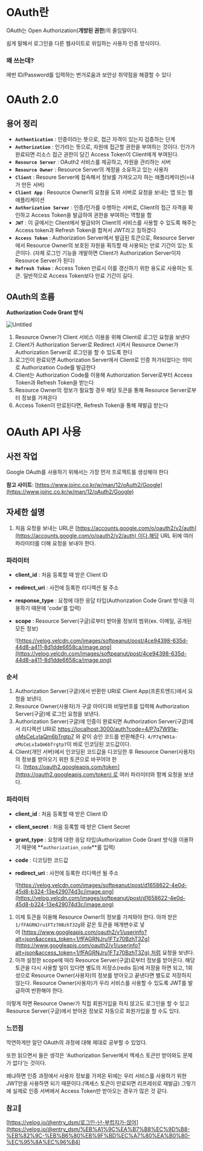 # OAuth란

OAuth는 Open Authorization(**개방된 권한**)의 줄임말이다.

쉽게 말해서 로그인을 다른 웹사이트로 위임하는 사용자 인증 방식이다.

### 왜 쓰는데?

매번 ID/Password를 입력하는 번거로움과 보안상 취약점을 해결할 수 있다

# OAuth 2.0

## 용어 정리

- **`Authentication`** : 인증이라는 뜻으로, 접근 자격이 있는지 검증하는 단계
- **`Authorization`** : 인가라는 뜻으로, 자원에 접근할 권한을 부여하는 것이다. 인가가 완료되면 리소스 접근 권한이 담긴 Access Token이 Client에게 부여된다.
- **`Resource Server`** : OAuth2 서비스를 제공하고, 자원을 관리하는 서버
- **`Resource Owner`** : Resource Server의 계정을 소유하고 있는 사용자
- **`Client`** : Resoure Server에 접속해서 정보를 가져오고자 하는 애플리케이션(=내가 만든 서버)
- **`Client App`** : Resource Owner의 요청을 도와 서버로 요청을 보내는 앱 또는 웹 애플리케이션
- **`Authorization Server`** : 인증/인가를 수행하는 서버로, Client의 접근 자격을 확인하고 Access Token을 발급하여 권한을 부여하는 역할을 함
- **`JWT`** : 이 글에서는 Client에서 발급되어 Client의 서비스를 사용할 수 있도록 해주는 Access token과 Refresh Token을 합쳐서 JWT라고 칭하겠다
- **`Access Token`** : Authorization Server에서 발급된 토큰으로, Resource Server에서 Resource Owner의 보호된 자원을 획득할 때 사용되는 만료 기간이 있는 토큰이다. (자체 로그인 기능을 개발하면 Client가 Authorization Server이자 Resource Server가 된다)
- **`Refresh Token`** : Access Token 만료시 이를 갱신하기 위한 용도로 사용하는 토큰. 일반적으로 Access Token보다 만료 기간이 길다.

## OAuth의 흐름

**Authorization Code Grant 방식**

![Untitled](https://s3-us-west-2.amazonaws.com/secure.notion-static.com/4a54b106-20c2-42de-9b2b-69bb5e519dcd/Untitled.png)

1. Resource Owner가 Client 서비스 이용을 위해 Client로 로그인 요청을 보낸다
2. Client가 Authorization Server로 Redirect 시켜서 Resource Owner가 Authorization Server로 로그인을 할 수 있도록 한다
3. 로그인이 완료되면 Authorization Server에서 Client로 인증 허가되었다는 의미로 Authorization Code를 발급한다
4. Client는 Authorization Code를 이용해 Authorization Server로부터 Access Token과 Refresh Token을 받는다
5. Resource Owner의 정보가 필요할 경우 해당 토큰을 통해 Resource Server로부터 정보를 가져온다
6. Access Token이 만료된다면, Refresh Token을 통해 재발급 받는다

# OAuth API 사용

## 사전 작업

Google OAuth를 사용하기 위해서는 가장 먼저 프로젝트를 생성해야 한다

**참고 사이트**: [https://www.joinc.co.kr/w/man/12/oAuth2/Google](https://www.joinc.co.kr/w/man/12/oAuth2/Google) 

## 자세한 설명

1. 처음 요청을 보내는 URL은 [https://accounts.google.com/o/oauth2/v2/auth](https://accounts.google.com/o/oauth2/v2/auth) 이다.해당 URL 뒤에 여러 파라미터를 더해 요청을 보내야 한다.

### 파라미터

- **client_id** : 처음 등록할 때 받은 Client ID
- **redirect_uri** : 사전에 등록한 리디렉션 될 주소
- **response_type** : 요청에 대한 응답 타입(Authorization Code Grant 방식을 이용하기 때문에 'code'를 입력)
- **scope** : Resource Server(구글)로부터 받아올 정보의 범위(ex. 이메일, 공개된 모든 정보)
    
    ![https://velog.velcdn.com/images/softpeanut/post/4ce94398-635d-44d8-a411-8d1dde6658ca/image.png](https://velog.velcdn.com/images/softpeanut/post/4ce94398-635d-44d8-a411-8d1dde6658ca/image.png)
    

### 순서

1. Authorization Server(구글)에서 반환한 URI로 Client App(프론트엔드)에서 요청을 보낸다.
2. Resource Owner(사용자)가 구글 아이디와 비밀번호를 입력해 Authorization Server(구글)에 로그인 요청을 보낸다.
3. Authorization Server(구글)에 인증이 완료되면 Authorization Server(구글)에서 리디렉션 URI로 [https://localhost:3000/auth?code=4/P7q7W91a-oMsCeLvIaQm6bTrgtp7](https://localhost:3000/auth?code=4/P7q7W91a-oMsCeLvIaQm6bTrgtp7) 와 같이 승인 코드를 반환해준다. `4/P7q7W91a-oMsCeLvIaQm6bTrgtp7`이 바로 인코딩된 코드값이다.
4. Client(개인 서버)에서 인코딩된 코드값을 디코딩한 후 Resource Owner(사용자)의 정보를 받아오기 위한 토큰으로 바꾸어야 한다. [https://oauth2.googleapis.com/token](https://oauth2.googleapis.com/token) 로 여러 파라미터와 함께 요청을 보낸다.

### 파라미터

- **client_id** : 처음 등록할 때 받은 Client ID
- **client_secret** : 처음 등록할 때 받은 Client Secret
- **grant_type** : 요청에 대한 응답 타입(Authorization Code Grant 방식을 이용하기 때문에 **`authorization_code`**를 입력)
- **code** : 디코딩한 코드값
- **redirect_uri** : 사전에 등록한 리디렉션 될 주소
    
    ![https://velog.velcdn.com/images/softpeanut/post/d1658622-4e0d-45d8-b324-13e429074d3c/image.png](https://velog.velcdn.com/images/softpeanut/post/d1658622-4e0d-45d8-b324-13e429074d3c/image.png)
    
1. 이제 토큰을 이용해 Resource Owner의 정보를 가져와야 한다. 아까 받은      `1/fFAGRNJru1FTz70BzhT3Zg`와 같은 토큰을 매개변수로 넣어 [https://www.googleapis.com/oauth2/v1/userinfo?alt=json&access_token=1/fFAGRNJru1FTz70BzhT3Zg](https://www.googleapis.com/oauth2/v1/userinfo?alt=json&access_token=1/fFAGRNJru1FTz70BzhT3Zg) 처럼 요청을 보낸다.
2. 아까 설정한 scope에 따라 Resource Server(구글)로부터 정보를 받아온다. 해당 토큰을 다시 사용할 일이 있다면 별도의 저장소(redis 등)에 저장을 하면 되고, 1회성으로 Resource Owner(사용자)의 정보를 받아오고 끝낸다면 별도로 저장하지 않는다. Resource Owner(사용자)가 우리 서비스를 사용할 수 있도록 JWT를 발급하여 반환해야 한다.

이렇게 하면 Resource Owner가 직접 회원가입을 하지 않고도 로그인을 할 수 있고 Resource Server(구글)에서 받아온 정보로 자동으로 회원가입을 할 수도 있다.

### 느낀점

막연하게만 알던 OAuth의 과정에 대해 제대로 공부할 수 있었다. 

또한 읽으면서 들은 생각은 ‘Authorization Server에서 액세스 토큰만 받아와도 문제가 없다’는 것이다.

왜냐하면 인증 과정에서 사용자 정보를 가져온 뒤에는 우리 서비스를 사용하기 위한 JWT만을 사용하면 되기 때문이다.(액세스 토큰이 만료되면 리프레쉬로 재발급) 그렇기에 실제로 인증 서버에서 Access Token만 받아오는 경우가 많은 것 같다.

### 참고🙏

[https://velog.io/@entry_dsm/로그인-난-부럽지가-않어](https://velog.io/@entry_dsm/%EB%A1%9C%EA%B7%B8%EC%9D%B8-%EB%82%9C-%EB%B6%80%EB%9F%BD%EC%A7%80%EA%B0%80-%EC%95%8A%EC%96%B4)
